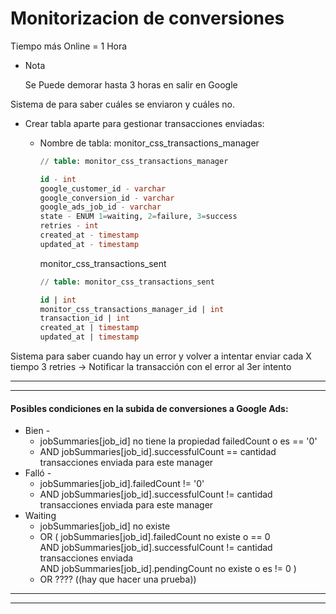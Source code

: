 # Monitorizacion de conversiones

Tiempo más Online = 1 Hora

*   Nota

    Se Puede demorar hasta 3 horas en salir en Google

Sistema de para saber cuáles se enviaron y cuáles no.

* Crear tabla aparte para gestionar transacciones enviadas:
  *   Nombre de tabla: monitor\_css\_transactions\_manager

      ```sql
      // table: monitor_css_transactions_manager

      id - int
      google_customer_id - varchar
      google_conversion_id - varchar
      google_ads_job_id - varchar
      state - ENUM 1=waiting, 2=failure, 3=success 
      retries - int
      created_at - timestamp
      updated_at - timestamp
      ```

      monitor\_css\_transactions\_sent

      ```sql
      // table: monitor_css_transactions_sent

      id | int
      monitor_css_transactions_manager_id | int
      transaction_id | int  
      created_at | timestamp
      updated_at | timestamp
      ```

Sistema para saber cuando hay un error y volver a intentar enviar cada X tiempo 3 retries → Notificar la transacción con el error al 3er intento



***

***

#### Posibles condiciones en la subida de conversiones a Google Ads:

* Bien - &#x20;
  * jobSummaries\[job\_id] no tiene la propiedad failedCount o es == '0'
  * AND jobSummaries\[job\_id].successfulCount == cantidad transacciones enviada para este manager
* Falló -
  * jobSummaries\[job\_id].failedCount != '0'&#x20;
  * AND jobSummaries\[job\_id].successfulCount != cantidad transacciones enviada para este manager
* Waiting
  * jobSummaries\[job\_id] no existe
  * OR ( jobSummaries\[job\_id].failedCount no existe o == 0\
    &#x20;   AND jobSummaries\[job\_id].successfulCount != cantidad transacciones enviada\
    &#x20;   AND jobSummaries\[job\_id].pendingCount no existe o es != 0 )
  * OR ???? ((hay que hacer una prueba))

***

***



